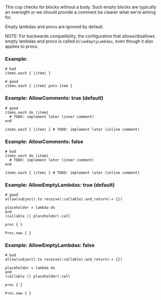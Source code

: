 This cop checks for blocks without a body.
Such empty blocks are typically an oversight or we should provide a comment
be clearer what we're aiming for.

Empty lambdas and procs are ignored by default.

NOTE: For backwards compatibility, the configuration that allows/disallows
empty lambdas and procs is called `AllowEmptyLambdas`, even though it also
applies to procs.

### Example:
    # bad
    items.each { |item| }

    # good
    items.each { |item| puts item }

### Example: AllowComments: true (default)
    # good
    items.each do |item|
      # TODO: implement later (inner comment)
    end

    items.each { |item| } # TODO: implement later (inline comment)

### Example: AllowComments: false
    # bad
    items.each do |item|
      # TODO: implement later (inner comment)
    end

    items.each { |item| } # TODO: implement later (inline comment)

### Example: AllowEmptyLambdas: true (default)
    # good
    allow(subject).to receive(:callable).and_return(-> {})

    placeholder = lambda do
    end
    (callable || placeholder).call

    proc { }

    Proc.new { }

### Example: AllowEmptyLambdas: false
    # bad
    allow(subject).to receive(:callable).and_return(-> {})

    placeholder = lambda do
    end
    (callable || placeholder).call

    proc { }

    Proc.new { }
